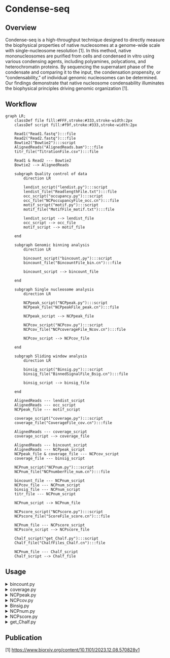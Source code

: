# Condense-seq

## Overview

Condense-seq is a high-throughput technique designed to directly measure the biophysical properties of native nucleosomes at a genome-wide scale with single-nucleosome resolution [1]. In this method, native mononucleosomes are purified from cells and condensed in vitro using various condensing agents, including polyamines, polycations, and heterochromatin proteins. By sequencing the supernatant phase of the condensate and comparing it to the input, the condensation propensity, or “condensability,” of individual genomic nucleosomes can be determined. Our findings demonstrate that native nucleosome condensability illuminates the biophysical principles driving genomic organization [1].

## Workflow

```mermaid
graph LR;
    classDef file fill:#FFF,stroke:#333,stroke-width:2px
    classDef script fill:#f9f,stroke:#333,stroke-width:2px

    Read1("Read1.fastq"):::file
    Read2("Read2.fastq"):::file
    Bowtie2("Bowtie2"):::script
    AlignedReads("AlignedReads.bam"):::file
    titr_file("TitrationFile.csv"):::file

    Read1 & Read2 --- Bowtie2
    Bowtie2 --> AlignedReads

    subgraph Quality control of data
        direction LR

        lendist_script("lendist.py"):::script
        lendist_file("ReadlengthFile.txt"):::file
        occ_script("occupancy.py"):::script
        occ_file("NCPoccupancyFile_occ.cn"):::file
        motif_script("motif.py"):::script
        motif_file("MotifFile_motif.txt"):::file

        lendist_script --> lendist_file
        occ_script --> occ_file
        motif_script --> motif_file
    
    end

    subgraph Genomic binning analysis
        direction LR

        bincount_script("bincount.py"):::script
        bincount_file("BincountFile_bin.cn"):::file

        bincount_script --> bincount_file

    end

    subgraph Single nucleosome analysis
        direction LR

        NCPpeak_script("NCPpeak.py"):::script    
        NCPpeak_file("NCPpeakFile_peak.cn"):::file

        NCPpeak_script --> NCPpeak_file

        NCPcov_script("NCPcov.py"):::script
        NCPcov_file("NCPcoverageFile_Ncov.cn"):::file
        
        NCPcov_script --> NCPcov_file

    end

    subgraph Sliding window analysis
        direction LR

        binsig_script("Binsig.py"):::script
        binsig_file("BinnedSignalFile_Bsig.cn"):::file

        binsig_script --> binsig_file

    end

    AlignedReads --- lendist_script
    AlignedReads --- occ_script
    NCPpeak_file --- motif_script

    coverage_script("coverage.py"):::script
    coverage_file("CoverageFile_cov.cn"):::file

    AlignedReads --- coverage_script
    coverage_script --> coverage_file

    AlignedReads --- bincount_script
    AlignedReads --- NCPpeak_script
    NCPpeak_file & coverage_file --- NCPcov_script
    coverage_file --- binsig_script

    NCPnum_script("NCPnum.py"):::script
    NCPnum_file("NCPnumberFile_num.cn"):::file

    bincount_file --- NCPnum_script    
    NCPcov_file --- NCPnum_script
    binsig_file --- NCPnum_script
    titr_file --- NCPnum_script

    NCPnum_script --> NCPnum_file

    NCPscore_script("NCPscore.py"):::script
    NCPscore_file("ScoreFile_score.cn"):::file

    NCPnum_file --- NCPscore_script
    NCPscore_script --> NCPscore_file

    Chalf_script("get_Chalf.py"):::script
    Chalf_file("ChalfFiles_Chalf.cn"):::file

    NCPnum_file --- Chalf_script
    Chalf_script --> Chalf_file

```

## Usage
<details>
<summary> bincount.py </summary>

Binning reference genome and get aligned read counts for each bin

  ```
  python bincount.py AlignedReads.bam -x ref_genome -w bin_size -o out_fname
  ```

</details>

<details>
<summary> coverage.py </summary>

Reading SAM/BAM files to get read coverage along reference genome.

  ```
  python coverage.py AlignedReads.bam -x ref_genome --chr chromosome -o out_fname --skip
  ```

</details>

</details>

<details>
<summary> NCPpeak.py </summary>

Peak calling for each nucleosome positions

  ```
  python NCPpeak.py AlignedReads.bam -x ref_genome --chr chromosome -o out_fname --skip
  ```

</details>

</details>

<details>
<summary> NCPcov.py </summary>

Compute coverage area under each nucleosome peaks

  ```
  python NCPcov.py NCPpeakFile_peak.cn CoverageFile_cov.cn --chr chromosome -o out_fname
  ```

</details>

</details>

<details>
<summary> Binsig.py </summary>

Compute coverage area for each sliding window along genome

  ```
  python Binsig.py CoverageFile_cov.cn -x ref_genome --Bsize bin_size --Bstep Bin_step --chr chromosome -o out_fname
  ```

</details>

<details>
<summary> NCPnum.py </summary>

Using titration file, estimate molecular number of nucleosomes for each bin or peak

  ```
  python NCPnum.py BincountFile_bin.cn | NCPcoverageFile_Ncov.cn | BinnedSigFile_Bsig.cn -t TitrationFile.csv --tnum TitrationNumber --chr chromosome -o out_fname
  ```

</details>

</details>

<details>
<summary> NCPscore.py </summary>

Get condensability score, which is a negative log of molecular number ratio over input, for each genomic bin or peaks

  ```
  python NCPscore.py NCPnumFile_num.cn --inpu NCPnumFile_num.cn -o out_fname
  ```

</details>

<details>
<summary> get_Chalf.py </summary>

Compute condensation point (C 1/2) by fitting logistic curve to molecular number changes over titrations

  ```
  python get_Chalf.py NCPnumFile_num.cn
  ```

</details>

## Publication

[1] https://www.biorxiv.org/content/10.1101/2023.12.08.570828v1
